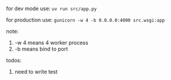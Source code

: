 for dev mode use: 
```uv run src/app.py```

for production use: 
```gunicorn -w 4 -b 0.0.0.0:4000 src.wsgi:app```

note:
1. -w 4 means 4 worker process
2. -b means bind to port

todos:
1. need to write test